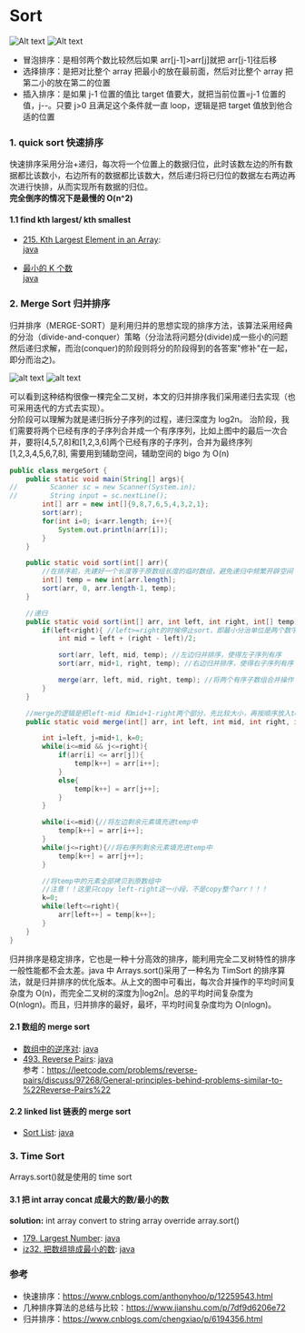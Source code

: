# Sort

![Alt text](/images/排序分类.jpg)
![Alt text](/images/sort_algorithm_cheatsheet.jpg)

- 冒泡排序：是相邻两个数比较然后如果 arr[j-1]>arr[j]就把 arr[j-1]往后移
- 选择排序：是把对比整个 array 把最小的放在最前面，然后对比整个 array 把第二小的放在第二的位置
- 插入排序：是如果 j-1 位置的值比 target 值要大，就把当前位置=j-1 位置的值，j--。只要 j>0 且满足这个条件就一直 loop，逻辑是把 target 值放到他合适的位置

### 1. quick sort 快速排序

快速排序采用分治+递归，每次将一个位置上的数据归位，此时该数左边的所有数据都比该数小，右边所有的数据都比该数大，然后递归将已归位的数据左右两边再次进行快排，从而实现所有数据的归位。  
**完全倒序的情况下是最慢的 O(n^2)**

#### 1.1 find kth largest/ kth smallest

- [215. Kth Largest Element in an Array](https://leetcode.com/problems/kth-largest-element-in-an-array/):  
  [java](/solution_java/0215_Kth_Largest_Element_in_an_Array.java)

- [最小的 K 个数](https://books.halfrost.com/leetcode/ChapterFour/0200~0299/0215.Kth-Largest-Element-in-an-Array/)  
  [java](/牛客网/最小的K个数.java)

### 2. Merge Sort 归并排序

归并排序（MERGE-SORT）是利用归并的思想实现的排序方法，该算法采用经典的分治（divide-and-conquer）策略（分治法将问题分(divide)成一些小的问题然后递归求解，而治(conquer)的阶段则将分的阶段得到的各答案"修补"在一起，即分而治之)。

![alt text](/images/merge_sort1.jpg)
![alt text](/images/merge_sort2.jpg)

可以看到这种结构很像一棵完全二叉树，本文的归并排序我们采用递归去实现（也可采用迭代的方式去实现）。  
分阶段可以理解为就是递归拆分子序列的过程，递归深度为 log2n。
治阶段，我们需要将两个已经有序的子序列合并成一个有序序列，比如上图中的最后一次合并，要将[4,5,7,8]和[1,2,3,6]两个已经有序的子序列，合并为最终序列[1,2,3,4,5,6,7,8], 需要用到辅助空间，辅助空间的 bigo 为 O(n)

```java
public class mergeSort {
    public static void main(String[] args){
//        Scanner sc = new Scanner(System.in);
//        String input = sc.nextLine();
        int[] arr = new int[]{9,8,7,6,5,4,3,2,1};
        sort(arr);
        for(int i=0; i<arr.length; i++){
            System.out.println(arr[i]);
        }
    }

    public static void sort(int[] arr){
        //在排序前，先建好一个长度等于原数组长度的临时数组，避免递归中频繁开辟空间
        int[] temp = new int[arr.length];
        sort(arr, 0, arr.length-1, temp);
    }

    //递归
    public static void sort(int[] arr, int left, int right, int[] temp){
        if(left<right){ //left>=right的时候停止sort，即最小分治单位是两个数字
            int mid = left + (right - left)/2;

            sort(arr, left, mid, temp); //左边归并排序，使得左子序列有序
            sort(arr, mid+1, right, temp); //右边归并排序，使得右子序列有序

            merge(arr, left, mid, right, temp); //将两个有序子数组合并操作
        }
    }

    //merge的逻辑是把left-mid 和mid+1-right两个部分，先比较大小，再按顺序放入temp，最后copy到arr
    public static void merge(int[] arr, int left, int mid, int right, int[] temp){

        int i=left, j=mid+1, k=0;
        while(i<=mid && j<=right){
            if(arr[i] <= arr[j]){
                temp[k++] = arr[i++];
            }
            else{
                temp[k++] = arr[j++];
            }
        }

        while(i<=mid){//将左边剩余元素填充进temp中
            temp[k++] = arr[i++];
        }
        while(j<=right){//将右序列剩余元素填充进temp中
            temp[k++] = arr[j++];
        }

        //将temp中的元素全部拷贝到原数组中
        //注意！！这里只copy left-right这一小段，不是copy整个arr！！！
        k=0;
        while(left<=right){
            arr[left++] = temp[k++];
        }
    }
}
```

归并排序是稳定排序，它也是一种十分高效的排序，能利用完全二叉树特性的排序一般性能都不会太差。java 中 Arrays.sort()采用了一种名为 TimSort 的排序算法，就是归并排序的优化版本。从上文的图中可看出，每次合并操作的平均时间复杂度为 O(n)，而完全二叉树的深度为|log2n|。总的平均时间复杂度为 O(nlogn)。而且，归并排序的最好，最坏，平均时间复杂度均为 O(nlogn)。

#### 2.1 数组的 merge sort

- [数组中的逆序对](https://www.nowcoder.com/practice/96bd6684e04a44eb80e6a68efc0ec6c5?tpId=13&&tqId=11188&rp=1&ru=/ta/coding-interviews&qru=/ta/coding-interviews/question-ranking):
  [java](/牛客网/JZ35_数组中的逆序对.java)
- [493. Reverse Pairs](https://leetcode.com/problems/reverse-pairs/):
  [java](/solution_java/0493_Reverse_Pairs.java)  
   参考：https://leetcode.com/problems/reverse-pairs/discuss/97268/General-principles-behind-problems-similar-to-%22Reverse-Pairs%22

#### 2.2 linked list 链表的 merge sort

- [Sort List](https://leetcode.com/problems/sort-list/):
  [java](/solution_java/0148_Sort_List.java)

### 3. Time Sort

Arrays.sort()就是使用的 time sort

#### 3.1 把 int array concat 成最大的数/最小的数

**solution:**
int array convert to string array
override array.sort()

- [179. Largest Number](https://leetcode.com/problems/largest-number/):
  [java](/solution_java/0179_Largest_Number.java)
- [jz32. 把数组排成最小的数](https://www.nowcoder.com/practice/8fecd3f8ba334add803bf2a06af1b993?tpId=13&&tqId=11185&rp=1&ru=/ta/coding-interviews&qru=/ta/coding-interviews/question-ranking):
  [java](/牛客网/把数组排成最小的数.java)

### 参考

- 快速排序：https://www.cnblogs.com/anthonyhoo/p/12259543.html
- 几种排序算法的总结与比较：https://www.jianshu.com/p/7df9d6206e72
- 归并排序：https://www.cnblogs.com/chengxiao/p/6194356.html

